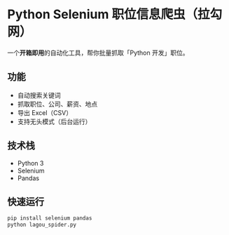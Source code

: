 # Python Selenium 职位信息爬虫（拉勾网）

一个**开箱即用**的自动化工具，帮你批量抓取「Python 开发」职位。

## 功能
- 自动搜索关键词
- 抓取职位、公司、薪资、地点
- 导出 Excel（CSV）
- 支持无头模式（后台运行）

## 技术栈
- Python 3
- Selenium
- Pandas

## 快速运行
```bash
pip install selenium pandas
python lagou_spider.py
